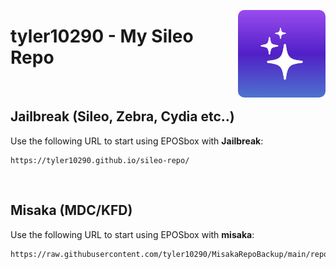 <p align="right">
  <img align="right" height="140" src="https://raw.githubusercontent.com/tyler10290/sileo-repo/main/assets/repo/icon.png" alt="EPOSbox Logo" style="float: right; border-radius: 10px;"/>
</p>

<h1 align="left">tyler10290 - My Sileo Repo</h1>

<br>

## Jailbreak (Sileo, Zebra, Cydia etc..)
Use the following URL to start using EPOSbox with **Jailbreak**:

```
https://tyler10290.github.io/sileo-repo/
```

<br>

## Misaka (MDC/KFD)
Use the following URL to start using EPOSbox with **misaka**:

```
https://raw.githubusercontent.com/tyler10290/MisakaRepoBackup/main/repo.json
```
